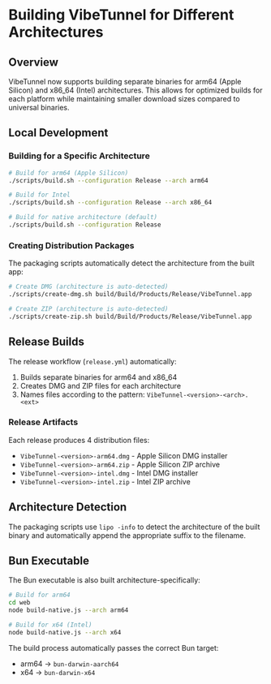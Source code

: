 # Building VibeTunnel for Different Architectures

## Overview

VibeTunnel now supports building separate binaries for arm64 (Apple Silicon) and x86_64 (Intel) architectures. This allows for optimized builds for each platform while maintaining smaller download sizes compared to universal binaries.

## Local Development

### Building for a Specific Architecture

```bash
# Build for arm64 (Apple Silicon)
./scripts/build.sh --configuration Release --arch arm64

# Build for Intel
./scripts/build.sh --configuration Release --arch x86_64

# Build for native architecture (default)
./scripts/build.sh --configuration Release
```

### Creating Distribution Packages

The packaging scripts automatically detect the architecture from the built app:

```bash
# Create DMG (architecture is auto-detected)
./scripts/create-dmg.sh build/Build/Products/Release/VibeTunnel.app

# Create ZIP (architecture is auto-detected)
./scripts/create-zip.sh build/Build/Products/Release/VibeTunnel.app
```

## Release Builds

The release workflow (`release.yml`) automatically:

1. Builds separate binaries for arm64 and x86_64
2. Creates DMG and ZIP files for each architecture
3. Names files according to the pattern: `VibeTunnel-<version>-<arch>.<ext>`

### Release Artifacts

Each release produces 4 distribution files:
- `VibeTunnel-<version>-arm64.dmg` - Apple Silicon DMG installer
- `VibeTunnel-<version>-arm64.zip` - Apple Silicon ZIP archive
- `VibeTunnel-<version>-intel.dmg` - Intel DMG installer
- `VibeTunnel-<version>-intel.zip` - Intel ZIP archive

## Architecture Detection

The packaging scripts use `lipo -info` to detect the architecture of the built binary and automatically append the appropriate suffix to the filename.

## Bun Executable

The Bun executable is also built architecture-specifically:

```bash
# Build for arm64
cd web
node build-native.js --arch arm64

# Build for x64 (Intel)
node build-native.js --arch x64
```

The build process automatically passes the correct Bun target:
- arm64 → `bun-darwin-aarch64`
- x64 → `bun-darwin-x64`
